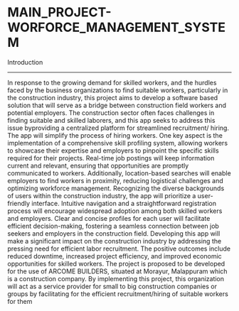 # MAIN_PROJECT-WORFORCE_MANAGEMENT_SYSTEM

 Introduction
 ______________
 In response to the growing demand for skilled workers, and the hurdles faced by the business organizations to find suitable workers, particularly in the construction industry, this project aims to develop a software based solution that will serve as a bridge between construction field workers and potential employers. The construction sector often faces challenges in finding suitable and skilled laborers, and this app seeks to address this issue byproviding a centralized platform for streamlined recruitment/ hiring. The app will simplify the process of hiring workers. One key aspect is the implementation of a comprehensive skill profiling system, allowing workers to showcase their expertise and employers to pinpoint the specific skills required for their projects. Real-time job postings will keep information current and relevant, ensuring that opportunities are promptly communicated to workers.
 Additionally, location-based searches will enable employers to find workers in proximity, reducing logistical challenges and optimizing workforce management. Recognizing the diverse backgrounds of users within the construction industry, the app will prioritize a user-friendly interface. Intuitive navigation and a straightforward registration process will encourage widespread adoption among both skilled workers and employers. Clear and concise profiles for each user will facilitate efficient decision-making, fostering a seamless connection between job seekers and employers in the construction field.
 Developing this app will make a significant impact on the construction industry by addressing the pressing need for efficient labor recruitment. The positive outcomes include reduced downtime, increased project efficiency, and improved economic opportunities for skilled workers.
 The project is proposed to be developed for the use of ARCOME BUILDERS, situated at Morayur, Malappuram which is a construction company. By implementing this project, this organization will act as a service provider for small to big construction companies or groups by facilitating for the efficient recruitment/hiring of suitable workers for them
